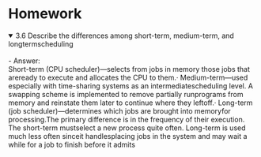 # Homework

<details open>
<summary>3.6 Describe the differences among short-term, medium-term, and longtermscheduling</summary>
<br>
- Answer:
<br>
Short-term (CPU scheduler)—selects from jobs in memory those jobs that areready to execute and allocates the CPU to them.· Medium-term—used especially with time-sharing systems as an intermediatescheduling level. A swapping scheme is implemented to remove partially runprograms from memory and reinstate them later to continue where they leftoff.· Long-term (job scheduler)—determines which jobs are brought into memoryfor processing.The primary difference is in the frequency of their execution. The short-term mustselect a new process quite often. Long-term is used much less often sinceit handlesplacing jobs in the system and may wait a while for a job to finish before it admits
</details>

